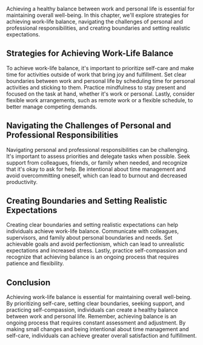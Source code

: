 
Achieving a healthy balance between work and personal life is essential for maintaining overall well-being. In this chapter, we'll explore strategies for achieving work-life balance, navigating the challenges of personal and professional responsibilities, and creating boundaries and setting realistic expectations.

Strategies for Achieving Work-Life Balance
------------------------------------------

To achieve work-life balance, it's important to prioritize self-care and make time for activities outside of work that bring joy and fulfillment. Set clear boundaries between work and personal life by scheduling time for personal activities and sticking to them. Practice mindfulness to stay present and focused on the task at hand, whether it's work or personal. Lastly, consider flexible work arrangements, such as remote work or a flexible schedule, to better manage competing demands.

Navigating the Challenges of Personal and Professional Responsibilities
-----------------------------------------------------------------------

Navigating personal and professional responsibilities can be challenging. It's important to assess priorities and delegate tasks when possible. Seek support from colleagues, friends, or family when needed, and recognize that it's okay to ask for help. Be intentional about time management and avoid overcommitting oneself, which can lead to burnout and decreased productivity.

Creating Boundaries and Setting Realistic Expectations
------------------------------------------------------

Creating clear boundaries and setting realistic expectations can help individuals achieve work-life balance. Communicate with colleagues, supervisors, and family about personal boundaries and needs. Set achievable goals and avoid perfectionism, which can lead to unrealistic expectations and increased stress. Lastly, practice self-compassion and recognize that achieving balance is an ongoing process that requires patience and flexibility.

Conclusion
----------

Achieving work-life balance is essential for maintaining overall well-being. By prioritizing self-care, setting clear boundaries, seeking support, and practicing self-compassion, individuals can create a healthy balance between work and personal life. Remember, achieving balance is an ongoing process that requires constant assessment and adjustment. By making small changes and being intentional about time management and self-care, individuals can achieve greater overall satisfaction and fulfillment.
